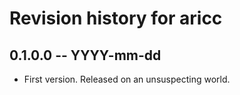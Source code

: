 # Revision history for aricc

## 0.1.0.0 -- YYYY-mm-dd

* First version. Released on an unsuspecting world.

